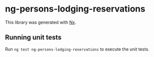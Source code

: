 # ng-persons-lodging-reservations

This library was generated with [Nx](https://nx.dev).

## Running unit tests

Run `ng test ng-persons-lodging-reservations` to execute the unit tests.
